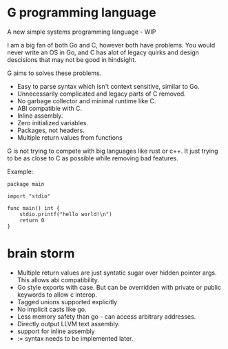 # G programming language

A new simple systems programming language - WIP

I am a big fan of both Go and C, however both have problems.  You would never  write an OS in Go, and C has alot of legacy quirks and design descisions that may not be good in hindsight.

G aims to solves these problems.
* Easy to parse syntax which isn't context sensitive, similar to Go.
* Unnecessarily complicated and legacy parts of C removed.
* No garbage collector and minimal runtime like C.
* ABI compatible with C.
* Inline assembly.
* Zero initialized variables.
* Packages, not headers.
* Multiple return values from functions

G is not trying to compete with big languages like rust or c++. It just trying to be as close to C as possible while removing bad features.

Example:

```
package main

import "stdio"

func main() int {
    stdio.printf("hello world!\n")
    return 0
}
```


# brain storm

* Multiple return values are just syntatic sugar over hidden pointer args. This allows abi compatibility.
* Go style exports with case. But can be overridden with private or public keywords to allow c interop.
* Tagged unions supported explicitly
* No implicit casts like go.
* Less memory safety than go - can access arbitrary addresses.
* Directly output LLVM text assembly.
* support for inline assembly
* := syntax needs to be implemented later.
